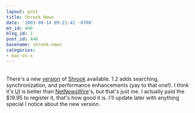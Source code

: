 ```yaml
---
layout: post
title: Shrook News
date: '2003-08-14 09:21:42 -0700'
mt_id: 446
blog_id: 1
post_id: 446
basename: shrook-news
categories:
- mac-os-x
---
```

<br />There's a new <a href="http://www.fondantfancies.com/shrook/shrook-1.2.dmg">version</a> of <a href="http://www.fondantfancies.com/shrook/">Shrook</a> available. 1.2 adds searching, synchronization, and performance enhancements (yay to that one!). I think it's <acronym title="User Interface">UI</acronym> is better than <a href="http://www.fondantfancies.com/shrook/shrook-1.2.dmg">NetNewsWire</a>'s, but that's just me. I actually paid the $19.95 to register it, that's how good it is. I'll update later with anything special I notice about the new version.<br /><br /><br />
